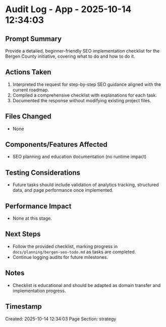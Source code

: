 # Audit Log - App - 2025-10-14 12:34:03

## Prompt Summary

Provide a detailed, beginner-friendly SEO implementation checklist for the Bergen County initiative, covering what to do and how to do it.

## Actions Taken

1. Interpreted the request for step-by-step SEO guidance aligned with the current roadmap.
2. Compiled a comprehensive checklist with explanations for each task.
3. Documented the response without modifying existing project files.

## Files Changed

- None

## Components/Features Affected

- SEO planning and education documentation (no runtime impact)

## Testing Considerations

- Future tasks should include validation of analytics tracking, structured data, and page performance once implemented.

## Performance Impact

- None at this stage.

## Next Steps

- Follow the provided checklist, marking progress in `docs/planning/bergen-seo-todo.md` as tasks are completed.
- Continue logging audits for future milestones.

## Notes

- Checklist is educational and should be adapted as domain transfer and implementation progress.

## Timestamp

Created: 2025-10-14 12:34:03
Page Section: strategy

